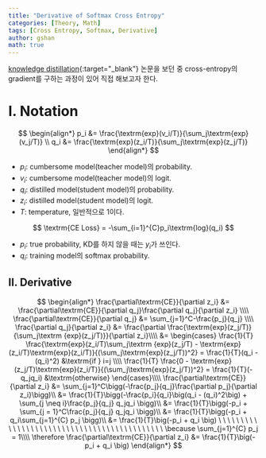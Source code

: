 ```yaml
---
title: "Derivative of Softmax Cross Entropy"
categories: [Theory, Math]
tags: [Cross Entropy, Softmax, Derivative]
author: gshan
math: true
---
```


[knowledge distillation][1]{:target="_blank"} 논문을 보던 중 cross-entropy의 gradient를 구하는 과정이 있어 직접 해보고자 한다.

# Ⅰ. Notation

$$
\begin{align*}
p_i &= \frac{\textrm{exp}(v_i/T)}{\sum_j\textrm{exp}(v_j/T)} \\
q_i &= \frac{\textrm{exp}(z_i/T)}{\sum_j\textrm{exp}(z_j/T)}
\end{align*}
$$

- $p_i$: cumbersome model(teacher model)의 probability.
- $v_i$: cumbersome model(teacher model)의 logit.
- $q_i$: distilled model(student model)의 probability.
- $z_i$: distilled model(student model)의 logit.
- $T$: temperature, 일반적으로 1이다.

$$
\textrm{CE Loss} = -\sum_{i=1}^{C}p_i\textrm{log}(q_i)
$$

- $p_i$: true probability, KD를 하지 않을 때는 $y_i$가 쓰인다.
- $q_i$: training model의 softmax probability.

## Ⅱ. Derivative 

$$
\begin{align*}
\frac{\partial\textrm{CE}}{\partial z_i} 
  &= \frac{\partial\textrm{CE}}{\partial q_j}\frac{\partial q_j}{\partial z_i} \\\\
\frac{\partial\textrm{CE}}{\partial q_j} 
  &= \sum_{j=1}^C-\frac{p_j}{q_j} \\\\
\frac{\partial q_j}{\partial z_i} 
  &= \frac{\partial \frac{\textrm{exp}(z_j/T)}{\sum_j\textrm {exp}(z_j/T)}}{\partial z_i}\\\\
&= \begin{cases} 
  \frac{1}{T} \frac{\textrm{exp}(z_i/T)\sum_j\textrm {exp}(z_j/T) - \textrm{exp}(z_i/T)\textrm{exp}(z_i/T)}{(\sum_j\textrm{exp}(z_j/T))^2} 
  = \frac{1}{T}(q_i - (q_i)^2)
  &\textrm{if } i=j \\\\
  \frac{1}{T} \frac{0 - \textrm{exp}(z_j/T)\textrm{exp}(z_i/T)}{(\sum_j\textrm{exp}(z_j/T))^2}
  = \frac{1}{T}(-q_jq_i)
  &\textrm{otherwise}
  \end{cases}\\\\
\frac{\partial\textrm{CE}}{\partial z_i} 
  &= \sum_{j=1}^C\bigg(-\frac{p_j}{q_j}\frac{\partial p_j}{\partial z_i}\bigg)\\
  &= \frac{1}{T}\bigg(-\frac{p_i}{q_i}\big(q_i - (q_i)^2\big) + \sum_{j \neq i}\frac{p_j}{q_j} q_jq_i \bigg)\\
  &= \frac{1}{T}\bigg(-p_i + \sum_{j = 1}^C\frac{p_j}{q_j} q_jq_i \bigg)\\
  &= \frac{1}{T}\bigg(-p_i + q_i\sum_{j=1}^{C} p_j \bigg)\\
  &= \frac{1}{T}\big(-p_i + q_i \big) \ \ \ \ \ \ \ \ \ \ \ \ \ \ \ \ \ \ \ \ \ \ \ \ \ \ \ \ \ \ \ \ \ \ \ \ \ \ \ \ \ \ \ \ \because \sum_{j=1}^{C} p_j = 1\\\\
\therefore \frac{\partial\textrm{CE}}{\partial z_i} 
  &= \frac{1}{T}\big(-p_i + q_i \big)
\end{align*}
$$

[1]: https://arxiv.org/pdf/1503.02531.pdf
